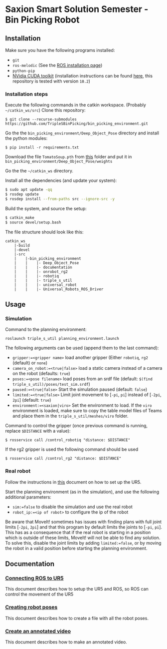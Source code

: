 # Saxion Smart Solution Semester - Bin Picking Robot

## Installation
Make sure you have the following programs installed:
 - `git` 
 - `ros-melodic` (See the [ROS installation page](http://wiki.ros.org/ROS/Installation))
 - `python-pip`
 - [NVidia CUDA toolkit](https://developer.nvidia.com/cuda-10.2-download-archive) (installation instructions can be found [here](https://docs.nvidia.com/cuda/archive/10.2/cuda-installation-guide-linux/index.html), this repository is tested with version `10.2`)

### Installation steps

Execute the following commands in the catkin workspace. (Probably `~/catkin_ws/src`)
Clone this repository:
```
$ git clone --recurse-submodules https://github.com/TripleSBinPicking/bin_picking_environment.git
```

Go the the `bin_picking_environment/Deep_Object_Pose` directory and install the python modules:

```
$ pip install -r requirements.txt
```

Download the file `TomatoSoup.pth` from [this](https://drive.google.com/drive/folders/1DfoA3m_Bm0fW8tOWXGVxi4ETlLEAgmcg) folder and put it in `bin_picking_environment/Deep_Object_Pose/weights`

Go the the `~/catkin_ws` directory.

Install all the dependencies (and update your system):
```bash
$ sudo apt update -qq
$ rosdep update
$ rosdep install --from-paths src --ignore-src -y
```

Build the system, and source the setup:
```bash
$ catkin_make
$ source devel/setup.bash
```

The file structure should look like this:
```
catkin_ws
    |-build
    |-devel
    |-src
    |    |-bin_picking_environment
    |    |    |- Deep_Object_Pose
    |    |    |- documentation
    |    |    |- onrobot_rg2
    |    |    |- robotiq
    |    |    |- triple_s_util
    |    |    |- universal_robot
    |    |    |- Universal_Robots_ROS_Driver
```
## Usage

### Simulation
Command to the planning environment:
```
roslaunch triple_s_util planning_environment.launch
```
The following arguments can be used (append them to the last command):
 - `gripper:=<gripper name>` load another gripper (Either `robotiq`, `rg2` (default) or `none`)
 - `camera_on_robot:=<true|false>` load a static camera instead of a camera on the robot (defaults: `true`)
 - `poses:=<pose filename>` load poses from an srdf file (default: `$(find triple_s_util)/poses/test_sim.srdf`)
 - `paused:=<true|false>` Start the simulation paused (default: `false`)
 - `limited:=<true|false>` Limit joint movement to [`-pi`, `pi`] instead of [`-2pi`, `2pi`] (default: `true`)
 - `environment:=<saxion|viro>` Set the environment to load. If the `viro` environment is loaded, make sure to copy the table model files of Teams and place them in the `triple_s_util/meshes/viro` folder.

Command to control the gripper (once previous command is running, replace `$DISTANCE` with a value):
```
$ rosservice call /control_robotiq "distance: $DISTANCE"
```

If the rg2 gripper is used the following command should be used

```
$ rosservice call /control_rg2 "distance: $DISTANCE"
```

### Real robot

Follow the instructions in [this](documentation/Connecting%20ROS%20to%20UR5.md) document on how to set up the UR5.

Start the planning environment (as in the simulation), and use the following additional parameters:
 - `sim:=false` to disable the simulation and use the real robot
 - `robot_ip:=<ip of robot>` to configure the ip of the robot

Be aware that MoveIt! sometimes has issues with finding plans with full joint limits [`-2pi`, `2pi`] and that this program by default limits the joints to [`-pi`, `pi`]. This has as a consequence that if the real robot is starting in a position which is outside of these limits, MoveIt! will not be able to find any solution. To solve this, disable the joint limits by adding `limited:=false`, or by moving the robot in a valid position before starting the planning environment.

## Documentation
### [Connecting ROS to UR5](documentation/Connecting%20ROS%20to%20UR5.md)
This document describes how to setup the UR5 and ROS, so ROS can control the movement of the UR5

### [Creating robot poses](documentation/Creating%20robot%20poses.md)
This document describes how to create a file with all the robot poses.

### [Create an annotated video](documentation/Pose%20estimation%20video.md)
This document describes how to make an annotated video.